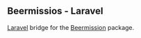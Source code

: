 ## Beermissios - Laravel

[Laravel](https://github.com/laravel/laravel) bridge for the [Beermission](https://github.com/yxvt/beermissions) package.
